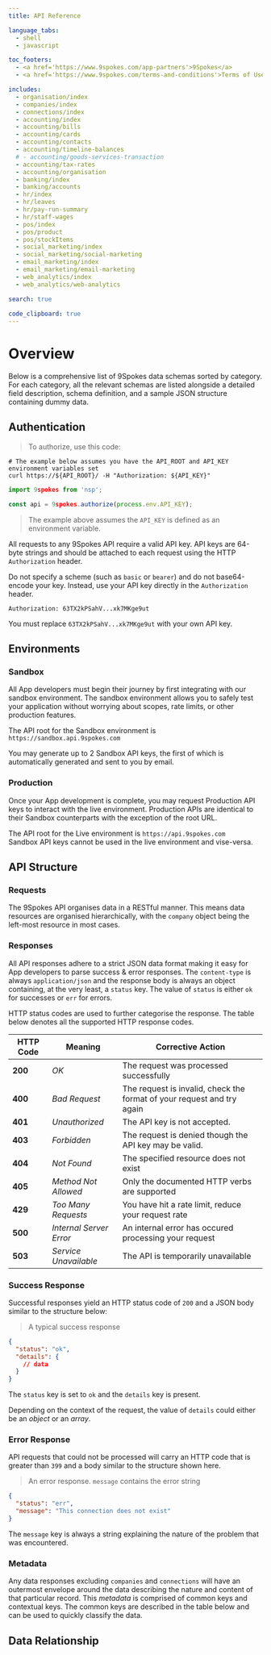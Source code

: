```yaml
---
title: API Reference

language_tabs:
  - shell
  - javascript

toc_footers:
  - <a href='https://www.9spokes.com/app-partners'>9Spokes</a>
  - <a href='https://www.9spokes.com/terms-and-conditions'>Terms of Use</a>

includes:
  - organisation/index
  - companies/index
  - connections/index
  - accounting/index
  - accounting/bills
  - accounting/cards
  - accounting/contacts
  - accounting/timeline-balances
  # - accounting/goods-services-transaction
  - accounting/tax-rates
  - accounting/organisation
  - banking/index
  - banking/accounts
  - hr/index
  - hr/leaves
  - hr/pay-run-summary
  - hr/staff-wages
  - pos/index
  - pos/product
  - pos/stockItems
  - social_marketing/index
  - social_marketing/social-marketing
  - email_marketing/index
  - email_marketing/email-marketing
  - web_analytics/index
  - web_analytics/web-analytics

search: true
  
code_clipboard: true
---
```


# Overview

Below is a comprehensive list of 9Spokes data schemas sorted by category. For each category, all the relevant schemas are listed alongside a detailed field description, schema definition, and a sample JSON structure containing dummy data.

## Authentication

> To authorize, use this code:

```shell
# The example below assumes you have the API_ROOT and API_KEY environment variables set
curl https://${API_ROOT}/ -H "Authorization: ${API_KEY}"
```

```javascript
import 9spokes from 'nsp';

const api = 9spokes.authorize(process.env.API_KEY);
```

> The example above assumes the `API_KEY` is defined as an environment variable.

All requests to any 9Spokes API require a valid API key.  API keys are 64-byte strings and should be attached to each request using the HTTP `Authorization` header.

Do not specify a scheme (such as `basic` or `bearer`) and do not base64-encode your key.  Instead, use your API key directly in the `Authorization` header.

`Authorization: 63TX2kPSahV...xk7MKge9ut`

<aside class="success">
You must replace <code>63TX2kPSahV...xk7MKge9ut</code> with your own API key.
</aside>

## Environments

### Sandbox

All App developers must begin their journey by first integrating with our sandbox environment.  The sandbox environment allows you to safely test your application without worrying about scopes, rate limits, or other production features.

<aside class="notice">
The API root for the Sandbox environment is <code>https://sandbox.api.9spokes.com</code>
</aside>

You may generate up to 2 Sandbox API keys, the first of which is automatically generated and sent to you by email.

### Production

Once your App development is complete, you may request Production API keys to interact with the live environment.  Production APIs are identical to their Sandbox counterparts with the exception of the root URL.

<aside class="notice">
The API root for the Live environment is <code>https://api.9spokes.com</code>
</aside>

<aside class="warning">Sandbox API keys cannot be used in the live environment and vise-versa.</aside>

## API Structure

### Requests

The 9Spokes API organises data in a RESTful manner.  This means data resources are organised hierarchically, with the `company` object being the left-most resource in most cases.

### Responses

All API responses adhere to a strict JSON data format making it easy for App developers to parse success & error responses.  The `content-type` is always `application/json` and the response body is always an object containing, at the very least, a `status` key.  The value of `status` is either `ok` for successes or `err` for errors.

HTTP status codes are used to further categorise the response.  The table below denotes all the supported HTTP response codes.

| HTTP Code | Meaning                 | Corrective Action                                                      |
| --------- | ----------------------- | ---------------------------------------------------------------------- |
| **200**   | *OK*                    | The request was processed successfully                                 |
| **400**   | *Bad Request*           | The request is invalid, check the format of your request and try again |
| **401**   | *Unauthorized*          | The API key is not accepted.                                           |
| **403**   | *Forbidden*             | The request is denied though the API key may be valid.                 |
| **404**   | *Not Found*             | The specified resource does not exist                                  |
| **405**   | *Method Not Allowed*    | Only the documented HTTP verbs are supported                           |
| **429**   | *Too Many Requests*     | You have hit a rate limit, reduce your request rate                    |
| **500**   | *Internal Server Error* | An internal error has occured processing your request                  |
| **503**   | *Service Unavailable*   | The API is temporarily unavailable                                     |

### Success Response

Successful responses yield an HTTP status code of `200` and a JSON body similar to the structure below:

> A typical success response

```json
{
  "status": "ok",
  "details": {
    // data
  }
}
```

The `status` key is set to `ok` and the `details` key is present.

<aside class="warning">Depending on the context of the request, the value of <code>details</code> could either be an <i>object</i> or an <i>array</i>.</aside>

<!-- <span class="api api-get" /> -->

### Error Response

API requests that could not be processed will carry an HTTP code that is greater than `399` and a body similar to the structure shown here.

> An error response.  `message` contains the error string

```json
{
  "status": "err",
  "message": "This connection does not exist"
}
```

The `message` key is always a string explaining the nature of the problem that was encountered.

### Metadata

Any data responses excluding `companies` and `connections` will have an outermost envelope around the data describing the nature and content of that particular record.  This _metadata_ is comprised of common keys and contextual keys.  The common keys are described in the table below and can be used to quickly classify the data.



## Data Relationship

